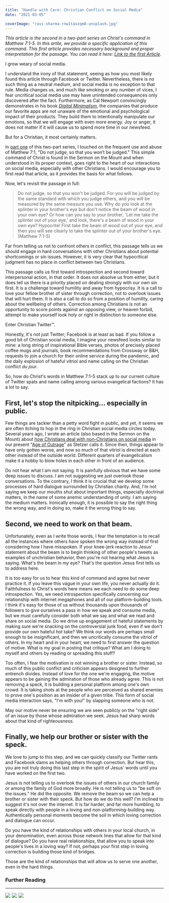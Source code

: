 ```yaml
---
title: "Handle with Care: Christian Conflict on Social Media"
date: "2021-03-05"

coverImage: "ravi-sharma-rnw1tavzqm8-unsplash.jpg"
---
```


_This article is the second in a two-part series on Christ's command in Matthew 7:1-5. In this artile, we provide a specific application of this command. This first article provides necessary background and proper interpretation for the passage. You can read it here: [Link to the first Article](https://keelancook.com/?p=4486)._

I grow weary of social media.

I understand the irony of that statement, seeing as how you most likely found this article through Facebook or Twitter. Nevertheless, there is no such thing as a neutral medium, and social media is no exception to that rule. Media changes us, and much like smoking or any number of vices, I fear uncritical social media use may have unintended consequences only discovered after the fact. Furthermore, as Cal Newport convincingly demonstrates in his book _[Digital Minimalism](https://amzn.to/3kv1fWZ)_, the companies that produce our favorite apps are not unaware of the emotional and psychological impact of their products. They build them to intentionally manipulate our emotions, so that we will engage with even more energy. Joy or anger, it does not matter if it will cause us to spend more time in our newsfeed.

But for a Christian, it most certainly matters.

In [part one](https://keelancook.com/?p=4486) of this two-part series, I touched on the frequent use and abuse of Matthew 7:1, "Do not judge, so that you won’t be judged." This simple command of Christ is found in the Sermon on the Mount and when understood in its proper context, goes right to the heart of our interactions on social media, especially with other Christians. I would encourage you to first read that article, as it provides the basis for what follows.

Now, let's revisit the passage in full:

> Do not judge, so that you won't be judged. For you will be judged by the same standard with which you judge others, and you will be measured by the same measure you use. Why do you look at the splinter in your brother's eye but don't notice the beam of wood in your own eye? Or how can you say to your brother, 'Let me take the splinter out of your eye,' and look, there's a beam of wood in your own eye? Hypocrite! First take the beam of wood out of your eye, and then you will see clearly to take the splinter out of your brother's eye. (Matthew 7:1-5)

Far from telling us not to confront others in conflict, this passage tells us we should engage in hard conversations with other Christians about potential shortcomings or sin issues. However, it is very clear that hypocritical judgment has no place in conflict between two Christians.

This passage calls us first toward introspection and second toward interpersonal action, in that order. It does not absolve us from either, but it does tell us there is a priority placed on dealing strongly with our own sin first. It is a challenge toward humility and away from hypocrisy. It is a call to love your fellow brother of sister through correction, not to overlook issues that will hurt them. It is also a call to do so from a position of humility, caring about the wellbeing of others. Correction among Christians is not an opportunity to score points against an opposing view, or heaven forbid, attempt to make yourself look holy or right in distinction to someone else.

Enter Christian Twitter™.

Honestly, it's not just Twitter; Facebook is at least as bad. If you follow a good bit of Christian social media, I imagine your newsfeed looks similar to mine: a long string of inspirational Bible verses, photos of precisely placed coffee mugs and journals, book recommendations from Crossway or B&H, requests to join a church for their online service during the pandemic, and the daily explosion of hateful vitriol and name calling on the Christian conflict _du jour_.

So, how do Christ's words in Matthew 7:1-5 stack up to our current culture of Twitter spats and name calling among various evangelical factions? It has a lot to say.

## First, let's stop the nitpicking… especially in public.

Few things are tackier than a petty word fight in public, and yet, it seems we are often itching to hop in the ring in Christian social media circles today. Several years ago, I wrote an article (also based in the Sermon on the Mount) about [how Christians deal with non-Christians on social media](https://keelancook.com/2018/08/02/living-like-a-christian-in-an-outrage-culture/) in our present "[Age of Outrage](https://amzn.to/3bUkaGL)" as Stetzer calls it. Since then, things appear to have only gotten worse, and now so much of that vitriol is directed at each other instead of the outside world. Different quarters of evangelicalism make it a hobby to blow holes in each other in front of an audience.

Do not hear what I am not saying. It is painfully obvious that we have some deep issues to discuss. I am not suggesting we just overlook those conversations. To the contrary, I think it is crucial that we develop some processes of hard dialogue surrounded by Christian charity. And, I'm not saying we keep our mouths shut about important things, especially doctrinal matters, in the name of some anemic understanding of unity. I am saying the medium matters. Ironically enough, it is possible to say the right thing the wrong way, and in doing so, make it the wrong thing to say.

## Second, we need to work on that beam.

Unfortunately, even as I write those words, I fear the temptation is to recall all the instances where others have spoken the wrong way instead of first considering how I have misspoken. If your knee-jerk reaction to Jesus' statement about the beam is to begin thinking of other people's tweets as examples of unchristian behavior, then you're not hearing what Jesus is saying. What's the beam in _my_ eye? That's the question Jesus first tells us to address here.

It is too easy for us to hear this kind of command and agree but never practice it. If you leave this vague in your own life, you never actually do it. Faithfulness to Christ's words here means we each need to do some deep introspection. Yes, we need introspection specifically concerning our relationship with internet megaphones and all of our platform-building tools. I think it's easy for those of us without thousands upon thousands of followers to give ourselves a pass in how we speak and consume media, but we must carefully consider both what we say and what we read and share on social media. Do we drive up engagement of hateful statements by making sure we're snacking on the controversial junk food, even if we don't provide our own hateful hot take? We think our words are perhaps small enough to be insignificant, and then we uncritically consume the vitriol of others. In my heart and in your heart, we need to first answer the question of motive. What is my goal in posting that critique? What am I doing to myself and others by reading or spreading this stuff?

Too often, I fear the motivation is not winning a brother or sister. Instead, so much of this public conflict and criticism appears designed to further entrench divides. Instead of love for the one we're engaging, the motive appears to be gaining the admiration of those who already agree. This is not removing a speck, it is building a personal platform among one's own crowd. It is taking shots at the people who are perceived as shared enemies to prove one's position as an insider of a given tribe. This form of social media interaction says, "I'm with you!" by slapping someone who is not.

May our motive never be ensuring we are seen publicly on the "right side" of an issue by those whose admiration we seek. Jesus had sharp words about that kind of righteousness.

## Finally, we help our brother or sister with the speck.

We love to jump to this step, and we can quickly classify our Twitter rants and Facebook slams as helping others through correction. But hear this, you are not truly doing this last step in the spirit of Jesus' words until you have worked on the first two.

Jesus is not telling us to overlook the issues of others in our church family or among the family of God more broadly. He is not telling us to "be soft on the issues." He did the opposite. We remove the beam so we can help a brother or sister with their speck. But how do we do this well? I'm inclined to suggest it's not over the internet. It is far harder, and far more humbling, to speak directly with people in a loving and non-platforming-building way. Authentically personal moments become the soil in which loving correction and dialogue can occur.

Do you have the kind of relationships with others in your local church, in your denomination, even across those network lines that allow for that kind of dialogue? Do you have real relationships, that allow you to speak into people's lives in a loving way? If not, perhaps your first step in loving correction is building those kind of bridges.

Those are the kind of relationships that will allow us to serve one another, even in the hard things.

### Further Reading
---
<p float="left">
  <a href="https://www.amazon.com/Christians-Age-Outrage-Bring-World/dp/1496433629?dchild=1&keywords=age+of+outrage+stetzer&qid=1614544786&sr=8-1&linkCode=li3&tag=keelancook-20&linkId=0a82da807034133ab27ed1f122b9ae01&language=en_US&ref_=as_li_ss_il" target="_blank"><img border="0" src="//ws-na.amazon-adsystem.com/widgets/q?_encoding=UTF8&ASIN=1496433629&Format=_SL250_&ID=AsinImage&MarketPlace=US&ServiceVersion=20070822&WS=1&tag=keelancook-20&language=en_US" ></a><img src="https://ir-na.amazon-adsystem.com/e/ir?t=keelancook-20&language=en_US&l=li3&o=1&a=1496433629" width="1" height="1" border="0" alt="" style="border:none !important; margin:0px !important;" />
  <a href="https://www.amazon.com/Sermon-Mount-Restoring-Christs-Theology-ebook/dp/B005U782GW?dchild=1&keywords=quarles+sermon+on+the+mount&qid=1614544484&sr=8-2&linkCode=li3&tag=keelancook-20&linkId=5e1dd6742a1dfe47b6eee2ba6bf5adcb&language=en_US&ref_=as_li_ss_il" target="_blank"><img border="0" src="//ws-na.amazon-adsystem.com/widgets/q?_encoding=UTF8&ASIN=B005U782GW&Format=_SL250_&ID=AsinImage&MarketPlace=US&ServiceVersion=20070822&WS=1&tag=keelancook-20&language=en_US" ></a><img src="https://ir-na.amazon-adsystem.com/e/ir?t=keelancook-20&language=en_US&l=li3&o=1&a=B005U782GW" width="1" height="1" border="0" alt="" style="border:none !important; margin:0px !important;" />
  <a href="https://www.amazon.com/dp/B07DBRBP7G?_encoding=UTF8&btkr=1&linkCode=li3&tag=keelancook-20&linkId=630fc74bf7528bb8123d79e368047e13&language=en_US&ref_=as_li_ss_il" target="_blank"><img border="0" src="//ws-na.amazon-adsystem.com/widgets/q?_encoding=UTF8&ASIN=B07DBRBP7G&Format=_SL250_&ID=AsinImage&MarketPlace=US&ServiceVersion=20070822&WS=1&tag=keelancook-20&language=en_US" ></a><img src="https://ir-na.amazon-adsystem.com/e/ir?t=keelancook-20&language=en_US&l=li3&o=1&a=B07DBRBP7G" width="1" height="1" border="0" alt="" style="border:none !important; margin:0px !important;" />
</p>

